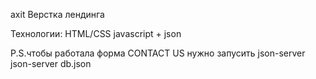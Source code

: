 axit
Верстка лендинга

Технологии: HTML/CSS javascript + json

P.S.чтобы работала форма CONTACT US нужно запусить json-server json-server db.json
